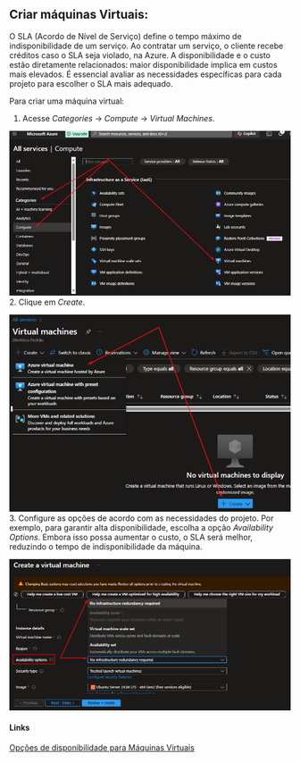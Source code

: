 ## Criar máquinas Virtuais:

O SLA (Acordo de Nível de Serviço) define o tempo máximo de indisponibilidade de um serviço. Ao contratar um serviço, o cliente recebe créditos caso o SLA seja violado, na Azure. A disponibilidade e o custo estão diretamente relacionados: maior disponibilidade implica em custos mais elevados. É essencial avaliar as necessidades específicas para cada projeto para escolher o SLA mais adequado.

Para criar uma máquina virtual:

1. Acesse _Categories_ -> _Compute_ -> _Virtual Machines_.

![](../img/azure_essentials/provisioning-virtual-machines/azure_01.png)  
2. Clique em _Create_.

![](../img/azure_essentials/provisioning-virtual-machines/azure_02.png)  
3. Configure as opções de acordo com as necessidades do projeto. Por exemplo, para garantir alta disponibilidade, escolha a opção _Availability Options_. Embora isso possa aumentar o custo, o SLA será melhor, reduzindo o tempo de indisponibilidade da máquina.

![](../img/azure_essentials/provisioning-virtual-machines/azure_03.png)  

#### Links

[Opções de disponibilidade para Máquinas Virtuais](https://learn.microsoft.com/pt-br/azure/virtual-machines/availability)
